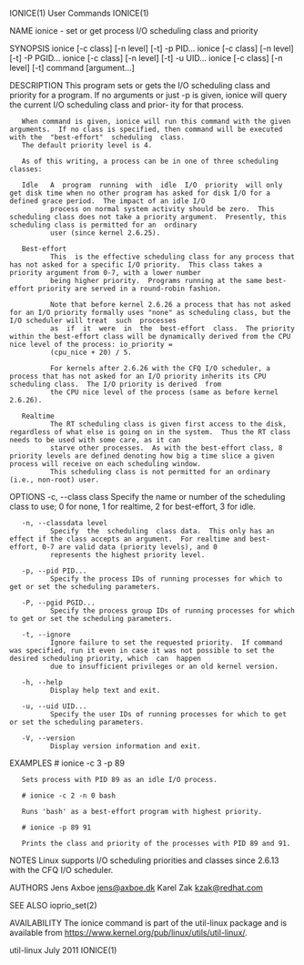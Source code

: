 IONICE(1)                                                                             User Commands                                                                             IONICE(1)

NAME
       ionice - set or get process I/O scheduling class and priority

SYNOPSIS
       ionice [-c class] [-n level] [-t] -p PID...
       ionice [-c class] [-n level] [-t] -P PGID...
       ionice [-c class] [-n level] [-t] -u UID...
       ionice [-c class] [-n level] [-t] command [argument...]

DESCRIPTION
       This program sets or gets the I/O scheduling class and priority for a program.  If no arguments or just -p is given, ionice will query the current I/O scheduling class and prior‐
       ity for that process.

       When command is given, ionice will run this command with the given arguments.  If no class is specified, then command will be executed with the  "best-effort"  scheduling  class.
       The default priority level is 4.

       As of this writing, a process can be in one of three scheduling classes:

       Idle   A  program  running  with  idle  I/O  priority  will only get disk time when no other program has asked for disk I/O for a defined grace period.  The impact of an idle I/O
              process on normal system activity should be zero.  This scheduling class does not take a priority argument.  Presently, this scheduling class is permitted for an  ordinary
              user (since kernel 2.6.25).

       Best-effort
              This  is the effective scheduling class for any process that has not asked for a specific I/O priority.  This class takes a priority argument from 0-7, with a lower number
              being higher priority.  Programs running at the same best-effort priority are served in a round-robin fashion.

              Note that before kernel 2.6.26 a process that has not asked for an I/O priority formally uses "none" as scheduling class, but the I/O scheduler will treat  such  processes
              as  if  it  were  in  the  best-effort  class.  The priority within the best-effort class will be dynamically derived from the CPU nice level of the process: io_priority =
              (cpu_nice + 20) / 5.

              For kernels after 2.6.26 with the CFQ I/O scheduler, a process that has not asked for an I/O priority inherits its CPU scheduling class.  The I/O priority is derived  from
              the CPU nice level of the process (same as before kernel 2.6.26).

       Realtime
              The RT scheduling class is given first access to the disk, regardless of what else is going on in the system.  Thus the RT class needs to be used with some care, as it can
              starve other processes.  As with the best-effort class, 8 priority levels are defined denoting how big a time slice a given process will receive on each scheduling window.
              This scheduling class is not permitted for an ordinary (i.e., non-root) user.

OPTIONS
       -c, --class class
              Specify the name or number of the scheduling class to use; 0 for none, 1 for realtime, 2 for best-effort, 3 for idle.

       -n, --classdata level
              Specify  the  scheduling  class data.  This only has an effect if the class accepts an argument.  For realtime and best-effort, 0-7 are valid data (priority levels), and 0
              represents the highest priority level.

       -p, --pid PID...
              Specify the process IDs of running processes for which to get or set the scheduling parameters.

       -P, --pgid PGID...
              Specify the process group IDs of running processes for which to get or set the scheduling parameters.

       -t, --ignore
              Ignore failure to set the requested priority.  If command was specified, run it even in case it was not possible to set the desired scheduling priority, which  can  happen
              due to insufficient privileges or an old kernel version.

       -h, --help
              Display help text and exit.

       -u, --uid UID...
              Specify the user IDs of running processes for which to get or set the scheduling parameters.

       -V, --version
              Display version information and exit.

EXAMPLES
       # ionice -c 3 -p 89

       Sets process with PID 89 as an idle I/O process.

       # ionice -c 2 -n 0 bash

       Runs 'bash' as a best-effort program with highest priority.

       # ionice -p 89 91

       Prints the class and priority of the processes with PID 89 and 91.

NOTES
       Linux supports I/O scheduling priorities and classes since 2.6.13 with the CFQ I/O scheduler.

AUTHORS
       Jens Axboe <jens@axboe.dk>
       Karel Zak <kzak@redhat.com>

SEE ALSO
       ioprio_set(2)

AVAILABILITY
       The ionice command is part of the util-linux package and is available from https://www.kernel.org/pub/linux/utils/util-linux/.

util-linux                                                                              July 2011                                                                               IONICE(1)
